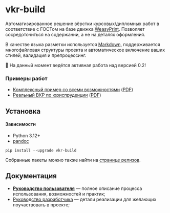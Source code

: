 # vkr-build

Автоматизированное решение вёрстки курсовых/дипломных работ в соответствие с ГОСТом на базе движка [WeasyPrint](https://weasyprint.org/). Позволяет сосредоточиться на содержании, а не на деталях оформления.

В качестве языка разметки используется [Markdown](https://doka.guide/tools/markdown/#kratko), поддерживается многофайловая структуры проекта и автоматическое включение ваших стилей, валидация и препроцессинг. 

:construction: На данный момент ведётся активная работа над версией 0.2! 

### Примеры работ 

- [Комплексный пример со всеми возможностями](./examples/demo/) ([PDF](./examples/demo/output.pdf))
- [Реальный ВКР по юриспруденции](./examples/simple-full) ([PDF](./examples/simple-full/ВКР%20Влад.pdf)) 

## Установка 

#### Зависимости 

- Python 3.12+
- [pandoc](https://pandoc.org/)

```
pip install --upgrade vkr-build
```

Собранные пакеты можно также найти на [странице релизов](https://github.com/dx3mod/vkr.build/releases).

## Документация

- [**Руководство пользователя**](./USER_GUIDE.md) &mdash; полное описание процесса использования, возможностей и практик;
- [Руководство разработчика](./DEV_GUIDE.md) &mdash; детали реализации для желающих поучаствовать в проекте;